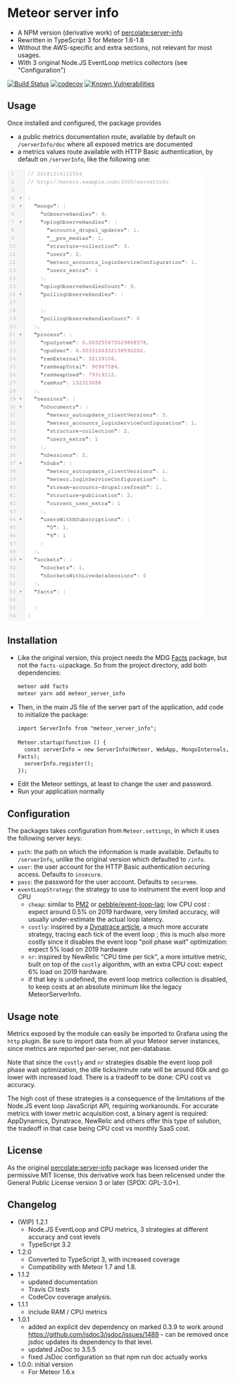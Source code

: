 # Meteor server info

- A NPM version (derivative work) of [percolate:server-info]
- Rewritten in TypeScript 3 for Meteor 1.6-1.8
- Without the AWS-specific and extra sections, not relevant for most usages.
- With 3 original Node.JS EventLoop metrics collectors (see "Configuration")

[![Build Status](https://travis-ci.org/fgm/meteor_server_info.svg?branch=master)](https://travis-ci.org/fgm/meteor_server_info)
[![codecov](https://codecov.io/gh/fgm/meteor_server_info/branch/master/graph/badge.svg)](https://codecov.io/gh/fgm/meteor_server_info)
[![Known Vulnerabilities](https://snyk.io/test/github/fgm/meteor_server_info/badge.svg?targetFile=package.json)](https://snyk.io/test/github/fgm/meteor_server_info?targetFile=package.json)

## Usage

Once installed and configured, the package provides 

- a public metrics documentation route, available by default on 
  `/serverInfo/doc` where all exposed metrics are documented
- a metrics values route available with HTTP Basic authentication, by 
  default on `/serverInfo`, like the following one:

![Example Meteor Server Info result](screenshot.png)


## Installation

- Like the original version, this project needs the MDG [Facts] package, but not
the `facts-ui`package. So from the project directory, add both dependencies:
  ```bash
  meteor add facts
  meteor yarn add meteor_server_info
  ```
- Then, in the main JS file of the server part of the application, add code to
  initialize the package: 
    ```ecmascript 6
    import ServerInfo from "meteor_server_info";
    
    Meteor.startup(function () {
      const serverInfo = new ServerInfo(Meteor, WebApp, MongoInternals, Facts);
      serverInfo.register();
    });
    ```
- Edit the Meteor settings, at least to change the user and password.
- Run your application normally


## Configuration

The packages takes configuration from `Meteor.settings`, in which it uses the
following server keys:

- `path`: the path on which the information is made available. Defaults to 
  `/serverInfo`, unlike the original version which defaulted to `/info`.
- `user`: the user account for the HTTP Basic authentication securing access.
  Defaults to `insecure`.
- `pass`: the password for the user account. Defaults to `secureme`.
- `eventLoopStrategy`: the strategy to use to instrument the event loop and CPU
  - `cheap`: similar to [PM2] or [pebble/event-loop-lag]; low CPU cost : expect 
    around 0.5% on 2019 hardware,
    very limited accuracy, will usually under-estimate the actual loop latency.
  - `costly`: inspired by a [Dynatrace article], a much more accurate strategy,
    tracing each tick of the event loop ; this is much also more costly since 
    it disables the event loop "poll phase wait" optimization: expect 5% load 
    on 2019 hardware
  - `nr`: inspired by NewRelic "CPU time per tick", a more intuitive metric, 
    built on top of the `costly` algorithm, with an extra CPU cost: expect 6% 
    load on 2019 hardware.
  - if that key is undefined, the event loop metrics collection is disabled, to
    keep costs at an absolute minimum like the legacy MeteorServerInfo.
    
[pebble/event-loop-lag]: https://github.com/pebble/event-loop-lag
[percolate:server-info]: https://atmospherejs.com/percolate/server-info
[PM2]: https://github.com/keymetrics/pmx/blob/1.3/lib/default_probes/pacemaker.js
[Facts]: https://atmospherejs.com/meteor/facts
[screenshot]: screenshot-todos.png
[Dynatrace article]: https://medium.com/the-node-js-collection/what-you-should-know-to-really-understand-the-node-js-event-loop-and-its-metrics-c4907b19da4c


## Usage note

Metrics exposed by the module can easily be imported to Grafana using the `http`
plugin. Be sure to import data from all your Meteor server instances, since
metrics are reported per-server, not per-database.
 
Note that since the `costly` and `nr` strategies disable the event loop poll 
phase wait optimization, the idle ticks/minute rate will be around 60k and go
lower with increased load. There is a tradeoff to be done: CPU cost vs accuracy.
 
The high cost of these strategies is a consequence of the limitations of the 
Node.JS event loop JavaScript API, requiring workarounds. For accurate metrics 
with lower metric acquisition cost, a binary agent is required: AppDynamics, 
Dynatrace, NewRelic and others offer this type of solution, the tradeoff in 
that case being CPU cost vs monthly SaaS cost.
 

## License

As the original [percolate:server-info] package was licensed under the 
permissive MIT license, this derivative work has been relicensed under the
General Public License version 3 or later (SPDX: GPL-3.0+).  


## Changelog

* (WIP) 1.2.1
  * Node.JS EventLoop and CPU metrics, 3 strategies at different accuracy and cost levels
  * TypeScript 3.2 
* 1.2.0
  * Converted to TypeScript 3, with increased coverage
  * Compatibility with Meteor 1.7 and 1.8.
* 1.1.2
  * updated documentation
  * Travis CI tests
  * CodeCov coverage analysis.
* 1.1.1
  * include RAM / CPU metrics
* 1.0.1
  * added an explicit dev dependency on marked 0.3.9 to work around 
    https://github.com/jsdoc3/jsdoc/issues/1489 - can be removed once jsdoc
    updates its dependency to that level.
  * updated JsDoc to 3.5.5
  * fixed JsDoc configuration so that npm run doc actually works
* 1.0.0: initial version
  * For Meteor 1.6.x

